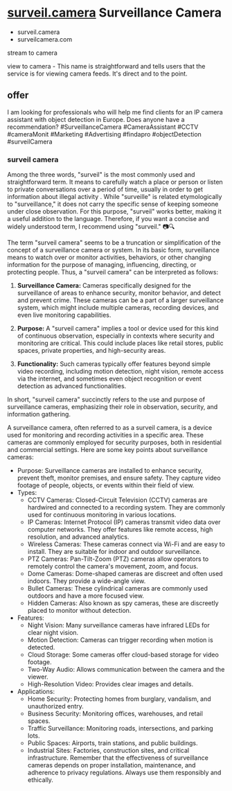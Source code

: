 # [surveil.camera](http://www.surveil.camera) Surveillance Camera



- surveil.camera
- surveilcamera.com

stream to camera

view to camera   - This name is straightforward and tells users that the service is for viewing camera feeds. It's direct and to the point.


## offer

I am looking for professionals who will help me find clients for an IP camera assistant with object detection in Europe.
Does anyone have a recommendation?
#SurveillanceCamera #CameraAssistant #CCTV #cameraMonit #Marketing #Advertising #findapro #objectDetection #surveilCamera

### surveil camera

Among the three words, "surveil" is the most commonly used and straightforward term. It means to carefully watch a place or person or listen to private conversations over a period of time, usually in order to get information about illegal activity .
While "surveille" is related etymologically to "surveillance," it does not carry the specific sense of keeping someone under close observation. For this purpose, "surveil" works better, making it a useful addition to the language.
Therefore, if you want a concise and widely understood term, I recommend using "surveil." 📷🔍

The term "surveil camera" seems to be a truncation or simplification of the concept of a surveillance camera or system. In its basic form, surveillance means to watch over or monitor activities, behaviors, or other changing information for the purpose of managing, influencing, directing, or protecting people. Thus, a "surveil camera" can be interpreted as follows:

1. **Surveillance Camera:** Cameras specifically designed for the surveillance of areas to enhance security, monitor behavior, and detect and prevent crime. These cameras can be a part of a larger surveillance system, which might include multiple cameras, recording devices, and even live monitoring capabilities. 

2. **Purpose:** A "surveil camera" implies a tool or device used for this kind of continuous observation, especially in contexts where security and monitoring are critical. This could include places like retail stores, public spaces, private properties, and high-security areas.

3. **Functionality:** Such cameras typically offer features beyond simple video recording, including motion detection, night vision, remote access via the internet, and sometimes even object recognition or event detection as advanced functionalities.

In short, "surveil camera" succinctly refers to the use and purpose of surveillance cameras, emphasizing their role in observation, security, and information gathering.


A surveillance camera, often referred to as a surveil camera, is a device used for monitoring and recording activities in a specific area. These cameras are commonly employed for security purposes, both in residential and commercial settings. Here are some key points about surveillance cameras:
- Purpose: Surveillance cameras are installed to enhance security, prevent theft, monitor premises, and ensure safety. They capture video footage of people, objects, or events within their field of view.
- Types:
    - CCTV Cameras: Closed-Circuit Television (CCTV) cameras are hardwired and connected to a recording system. They are commonly used for continuous monitoring in various locations.
    - IP Cameras: Internet Protocol (IP) cameras transmit video data over computer networks. They offer features like remote access, high resolution, and advanced analytics.
    - Wireless Cameras: These cameras connect via Wi-Fi and are easy to install. They are suitable for indoor and outdoor surveillance.
    - PTZ Cameras: Pan-Tilt-Zoom (PTZ) cameras allow operators to remotely control the camera's movement, zoom, and focus.
    - Dome Cameras: Dome-shaped cameras are discreet and often used indoors. They provide a wide-angle view.
    - Bullet Cameras: These cylindrical cameras are commonly used outdoors and have a more focused view.
    - Hidden Cameras: Also known as spy cameras, these are discreetly placed to monitor without detection.
- Features:
    - Night Vision: Many surveillance cameras have infrared LEDs for clear night vision.
    - Motion Detection: Cameras can trigger recording when motion is detected.
    - Cloud Storage: Some cameras offer cloud-based storage for video footage.
    - Two-Way Audio: Allows communication between the camera and the viewer.
    - High-Resolution Video: Provides clear images and details.
- Applications:
    - Home Security: Protecting homes from burglary, vandalism, and unauthorized entry.
    - Business Security: Monitoring offices, warehouses, and retail spaces.
    - Traffic Surveillance: Monitoring roads, intersections, and parking lots.
    - Public Spaces: Airports, train stations, and public buildings.
    - Industrial Sites: Factories, construction sites, and critical infrastructure.
Remember that the effectiveness of surveillance cameras depends on proper installation, maintenance, and adherence to privacy regulations. Always use them responsibly and ethically.
